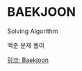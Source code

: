 # BAEKJOON

Solving Algorithm

백준 문제 풀이

<a href="https://www.acmicpc.net/user/on2130">링크: Baekjoon</a>
